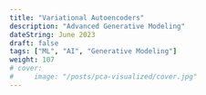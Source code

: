 ```yaml
---
title: "Variational Autoencoders"
description: "Advanced Generative Modeling"
dateString: June 2023
draft: false
tags: ["ML", "AI", "Generative Modeling"]
weight: 107
# cover:
#     image: "/posts/pca-visualized/cover.jpg"
---
```

